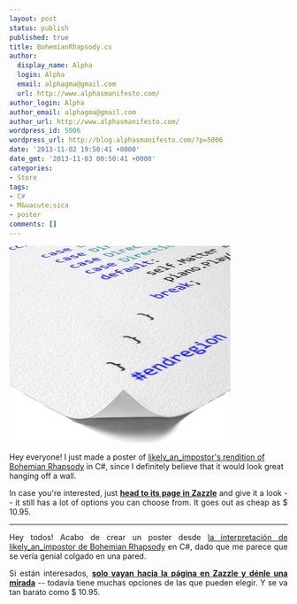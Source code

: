 ```yaml
---
layout: post
status: publish
published: true
title: BohemianRhapsody.cs
author:
  display_name: Alpha
  login: Alpha
  email: alphagma@gmail.com
  url: http://www.alphasmanifesto.com/
author_login: Alpha
author_email: alphagma@gmail.com
author_url: http://www.alphasmanifesto.com/
wordpress_id: 5006
wordpress_url: http://blog.alphasmanifesto.com/?p=5006
date: '2013-11-02 19:50:41 +0000'
date_gmt: '2013-11-03 00:50:41 +0000'
categories:
- Store
tags:
- C#
- M&uacute;sica
- poster
comments: []
---
```


![](/assets/posterBohemianRhapsodyCS.png)

Hey everyone! I just made a poster of <a href="http://www.reddit.com/r/AskReddit/comments/1poo0n/programmers_of_reddit_how_would_you_sum_up_a/cd4j9iq">likely_an_impostor's rendition of Bohemian Rhapsody</a>&nbsp;in C#, since I definitely believe that it would look great hanging off a wall.</p>
<p style="text-align: justify;">In case you're interested, just <strong><a href="http://www.zazzle.com/bohemianrhapsody_cs_posters-228346427007677040">head to its page in Zazzle</a></strong> and give it a look -- it still has a lot of options you can choose from. It goes out as cheap as $ 10.95.</p>
<hr />
<p style="text-align: justify;">Hey todos! Acabo de crear un poster desde <a href="http://www.reddit.com/r/AskReddit/comments/1poo0n/programmers_of_reddit_how_would_you_sum_up_a/cd4j9iq">la interpretaci&oacute;n de likely_an_impostor de Bohemian Rhapsody</a> en C#, dado que me parece que se ver&iacute;a genial colgado en una pared.</p>
<p style="text-align: justify;">Si est&aacute;n interesados, <strong><a href="http://www.zazzle.com/bohemianrhapsody_cs_posters-228346427007677040">solo vayan hacia la p&aacute;gina en Zazzle y d&eacute;nle una mirada</a></strong> -- todav&iacute;a tiene muchas opciones de las que pueden elegir. Y se va tan barato como $ 10.95.</p>
